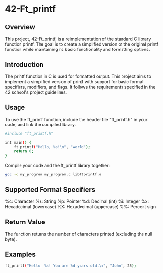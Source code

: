 # 42-Ft_printf
## Overview
This project, 42-Ft_printf, is a reimplementation of the standard C library function printf. The goal is to create a simplified version of the original printf function while maintaining its basic functionality and formatting options.

## Introduction
The printf function in C is used for formatted output. This project aims to implement a simplified version of printf with support for basic format specifiers, modifiers, and flags. It follows the requirements specified in the 42 school's project guidelines.

## Usage
To use the ft_printf function, include the header file "ft_printf.h" in your code, and link the compiled library.

```bash
#include "ft_printf.h"

int main() {
    ft_printf("Hello, %s!\n", "world");
    return 0;
}
```
Compile your code and the ft_printf library together:

```bash
gcc -o my_program my_program.c libftprintf.a
```
## Supported Format Specifiers
%c: Character
%s: String
%p: Pointer
%d: Decimal (int)
%i: Integer
%x: Hexadecimal (lowercase)
%X: Hexadecimal (uppercase)
%%: Percent sign

## Return Value
The function returns the number of characters printed (excluding the null byte).

## Examples
```bash
ft_printf("Hello, %s! You are %d years old.\n", "John", 25);
```
